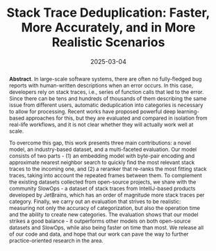 ---
title: "Stack Trace Deduplication: Faster, More Accurately, and in More Realistic Scenarios"
authors: '<i>Egor Shibaev, Denis Sushentsev, Yaroslav Golubev, and Aleksandr Khvorov</i>'
status: "accepted"
collection: publications
permalink: /publications/2025-03-04-stack-trace-deduplication
date: 2025-03-04
venue: "<b>SANER'25</b>"
level: "A"
pdf: 'https://arxiv.org/abs/2412.14802'
data: 'https://zenodo.org/records/14364858'
tool: 'https://github.com/JetBrains-Research/stack-trace-deduplication'
counter_id: 'C30'
abstract: "<p><b>Abstract</b>. In large-scale software systems, there are often no fully-fledged bug reports with human-written descriptions when an error occurs. In this case, developers rely on stack traces, i.e., series of function calls that led to the error. Since there can be tens and hundreds of thousands of them describing the same issue from different users, automatic deduplication into categories is necessary to allow for processing. Recent works have proposed powerful deep learning-based approaches for this, but they are evaluated and compared in isolation from real-life workflows, and it is not clear whether they will actually work well at scale.</p><p>To overcome this gap, this work presents three main contributions: a novel model, an industry-based dataset, and a multi-faceted evaluation. Our model consists of two parts - (1) an embedding model with byte-pair encoding and approximate nearest neighbor search to quickly find the most relevant stack traces to the incoming one, and (2) a reranker that re-ranks the most fitting stack traces, taking into account the repeated frames between them. To complement the existing datasets collected from open-source projects, we share with the community SlowOps - a dataset of stack traces from IntelliJ-based products developed by JetBrains, which has an order of magnitude more stack traces per category. Finally, we carry out an evaluation that strives to be realistic: measuring not only the accuracy of categorization, but also the operation time and the ability to create new categories. The evaluation shows that our model strikes a good balance - it outperforms other models on both open-source datasets and SlowOps, while also being faster on time than most. We release all of our code and data, and hope that our work can pave the way to further practice-oriented research in the area.</p>"
---